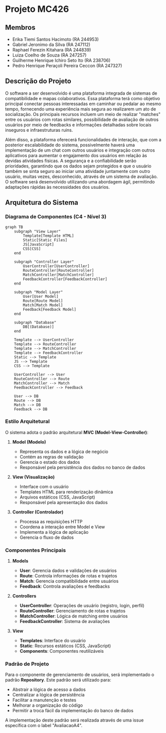 # Projeto MC426

## Membros

- Erika Tiemi Santos Hacimoto (RA 244953)
- Gabriel Jeronimo da Silva (RA 247112)
- Raphael Ferezin Kitahara (RA 244839)
- Luiza Coelho de Souza (RA 247257)
- Guilherme Henrique Ichiro Seto Ito (RA 238706)
- Pedro Henrique Peraçoli Pereira Ceccon (RA 247327)

## Descrição do Projeto
O software a ser desenvolvido é uma plataforma integrada de sistemas de compatibilidade e mapas colaborativos. Essa plataforma terá como objetivo principal conectar pessoas interessadas em caminhar ou pedalar ao mesmo tempo, fornecendo uma experiência mais segura ao realizarem um ato de socialização. Os principais recursos incluem um meio de realizar "matches" entre os usuários com rotas similares, possibilidade de avaliação de outros usuários por meio de feedbacks e informações detalhadas sobre locais inseguros e infraestruturas ruins.

Além disso, a plataforma oferecerá funcionalidades de interação, que com a posterior escalabilidade do sistema, possivelmente haverá uma implementação de um chat com outros usuários e integração com outros aplicativos para aumentar o engajamento dos usuários em relação às devidas atividades físicas. A segurança e a confiabilidade serão prioridades, garantindo que os dados sejam protegidos e que o usuário também se sinta seguro ao iniciar uma atividade juntamente com outro usuário, muitas vezes, desconhecido, através de um sistema de avaliação. O software será desenvolvido utilizando uma abordagem ágil, permitindo adaptações rápidas às necessidades dos usuários.

## Arquitetura do Sistema

### Diagrama de Componentes (C4 - Nível 3)

```mermaid
graph TB
    subgraph "View Layer"
        Template[Template HTML]
        Static[Static Files]
        JS[JavaScript]
        CSS[CSS]
    end

    subgraph "Controller Layer"
        UserController[UserController]
        RouteController[RouteController]
        MatchController[MatchController]
        FeedbackController[FeedbackController]
    end

    subgraph "Model Layer"
        User[User Model]
        Route[Route Model]
        Match[Match Model]
        Feedback[Feedback Model]
    end

    subgraph "Database"
        DB[(Database)]
    end

    Template --> UserController
    Template --> RouteController
    Template --> MatchController
    Template --> FeedbackController
    Static --> Template
    JS --> Template
    CSS --> Template

    UserController --> User
    RouteController --> Route
    MatchController --> Match
    FeedbackController --> Feedback

    User --> DB
    Route --> DB
    Match --> DB
    Feedback --> DB
```

### Estilo Arquitetural

O sistema adota o padrão arquitetural **MVC (Model-View-Controller)**:

1. **Model (Modelo)**
   - Representa os dados e a lógica de negócio
   - Contém as regras de validação
   - Gerencia o estado dos dados
   - Responsável pela persistência dos dados no banco de dados

2. **View (Visualização)**
   - Interface com o usuário
   - Templates HTML para renderização dinâmica
   - Arquivos estáticos (CSS, JavaScript)
   - Responsável pela apresentação dos dados

3. **Controller (Controlador)**
   - Processa as requisições HTTP
   - Coordena a interação entre Model e View
   - Implementa a lógica de aplicação
   - Gerencia o fluxo de dados

### Componentes Principais

1. **Models**
   - **User**: Gerencia dados e validações de usuários
   - **Route**: Controla informações de rotas e trajetos
   - **Match**: Gerencia compatibilidade entre usuários
   - **Feedback**: Controla avaliações e feedbacks

2. **Controllers**
   - **UserController**: Operações de usuário (registro, login, perfil)
   - **RouteController**: Gerenciamento de rotas e trajetos
   - **MatchController**: Lógica de matching entre usuários
   - **FeedbackController**: Sistema de avaliações

3. **View**
   - **Templates**: Interface do usuário
   - **Static**: Recursos estáticos (CSS, JavaScript)
   - **Components**: Componentes reutilizáveis

### Padrão de Projeto

Para o componente de gerenciamento de usuários, será implementado o padrão **Repository**. Este padrão será utilizado para:

- Abstrair a lógica de acesso a dados
- Centralizar a lógica de persistência
- Facilitar a manutenção e testes
- Melhorar a organização do código
- Permitir a troca fácil da implementação do banco de dados

A implementação deste padrão será realizada através de uma issue específica com o label "AvaliacaoA4".
